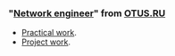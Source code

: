 ### "[Network engineer](https://otus.ru/lessons/setevoy-inzhener/)" from [OTUS.RU](https://otus.ru/)

- [Practical work](labs/).
- [Project work](final/).
